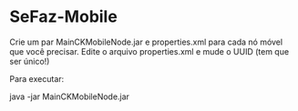 # SeFaz-Mobile

Crie um par MainCKMobileNode.jar e properties.xml para cada nó móvel que você precisar. Edite o arquivo properties.xml e mude o UUID (tem que ser único!)

Para executar:

java -jar MainCKMobileNode.jar
